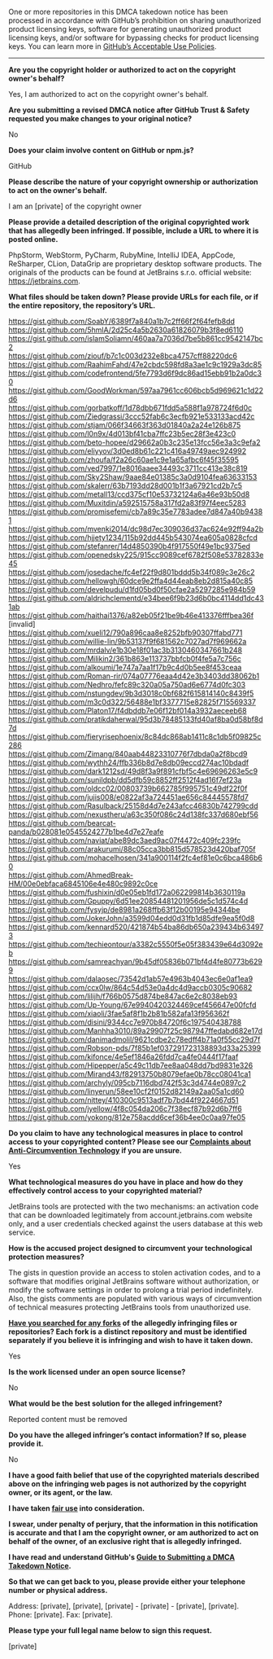 One or more repositories in this DMCA takedown notice has been processed in accordance with GitHub’s prohibition on sharing unauthorized product licensing keys, software for generating unauthorized product licensing keys, and/or software for bypassing checks for product licensing keys.
You can learn more in [GitHub’s Acceptable Use Policies](https://docs.github.com/en/github/site-policy/github-acceptable-use-policies).

---

**Are you the copyright holder or authorized to act on the copyright owner's behalf?**

Yes, I am authorized to act on the copyright owner's behalf.

**Are you submitting a revised DMCA notice after GitHub Trust & Safety requested you make changes to your original notice?**

No

**Does your claim involve content on GitHub or npm.js?**

GitHub

**Please describe the nature of your copyright ownership or authorization to act on the owner's behalf.**

I am an [private] of the copyright owner

**Please provide a detailed description of the original copyrighted work that has allegedly been infringed. If possible, include a URL to where it is posted online.**

PhpStorm, WebStorm, PyCharm, RubyMine, IntelliJ IDEA, AppCode, ReSharper, CLion, DataGrip are proprietary desktop software products. The originals of the products can be found at JetBrains s.r.o. official website: https://jetbrains.com.

**What files should be taken down? Please provide URLs for each file, or if the entire repository, the repository’s URL.**

https://gist.github.com/SoabY/6389f7a840a1b7c2ff66f2f64fefb8dd  
https://gist.github.com/5hmlA/2d25c4a5b2630a61826079b3f8ed6110  
https://gist.github.com/islamSoliamn/460aa7a7036d7be5b861cc9542147bc2  
https://gist.github.com/ziouf/b7c1c003d232e8bca4757cff88220dc6  
https://gist.github.com/RaahimFahd/47e2cbdc598fd8a3ae1c9c1929a3dc85  
https://gist.github.com/codefrontend/5fe7793d6f9dc86ad15ebb91b2a0dc30  
https://gist.github.com/GoodWorkman/597aa7961cc606bcb5d969621c1d22d6  
https://gist.github.com/gorbatkoff/1d78dbb671fdd5a588f1a978724f6d0c  
https://gist.github.com/Ziedgrassi/3ccc52fab6c3ecfb921e533133acd42c  
https://gist.github.com/stjam/066f34663f363d01840a2a24e126b875  
https://gist.github.com/l0n9x/4d013bf41cba7ffc23b5ec28f3e423c0  
https://gist.github.com/beto-hopee/d29662a0b3c235e13fcc56e3a3c9efa2  
https://gist.github.com/eliyyov/3d0ed8b61c221c416a49749aec924992  
https://gist.github.com/zhoufa/f2a26c60ae1c9e1a65afbc6f45f35595  
https://gist.github.com/ved7997/1e8016aaee34493c3711cc413e38c819  
https://gist.github.com/Sky2Shaw/9aae84e01385c3a0d9104fea63633153  
https://gist.github.com/skalerr/63b7193dd28d001b1f3a67921cd2b7c5  
https://gist.github.com/metall13/ccd375cf10e53732124a6a46e93b50d8  
https://gist.github.com/Muxitdin/a592515758a317fd2a83f97f4eec5283  
https://gist.github.com/promisefemi/cb7a89c35e7783adee7d847a40b94381  
https://gist.github.com/mvenki2014/dc98d7ec309036d37ac624e92ff94a2b  
https://gist.github.com/hjjety1234/115b92dd445b543074ea605a0828cfcd  
https://gist.github.com/stefanrer/14d4850390b4f917550f49e1bc9375ed  
https://gist.github.com/openedsky225/915cc9089cef6782f508e53782833e45  
https://gist.github.com/josedache/fc4ef22f9d801bddd5b34f089c3e26c2  
https://gist.github.com/hellowgh/60dce9e2ffa4d44eab8eb2d815a40c85  
https://gist.github.com/develpudu/d1fd05bd0f50cfae2a5297285e984b59  
https://gist.github.com/aldrichclementd/e34bee6f9b23d6b0bc4114dd1dc431ab  
https://gist.github.com/haithai1376/a82eb05f21be9b46e413376fffbea36f  
[invalid]  
https://gist.github.com/xueli12/790a896caa8e8252bfb90307ffabd771  
https://gist.github.com/willie-lin/9b53137f9f681562c7027ad7f969662a  
https://gist.github.com/mrdalv/e1b30e18f01ac3b3130460347661b248  
https://gist.github.com/Milikin2/361b863e113737bbfcb0f4fe5a7c756c  
https://gist.github.com/alkoumi/1e747a7aa1f17b9c4d0b5ee8f453ceaa  
https://gist.github.com/Roman-rir/074a07776eaa4d42e3b3403dd38062b1  
https://gist.github.com/Nedhro/fefc89c320a05a750ad6e6774d0fc303  
https://gist.github.com/nstungdev/9b3d3018c0bf682f615814140c8439f5  
https://gist.github.com/m3c0d322/56488e1bf3377715e82825f715569337  
https://gist.github.com/Platon17/f4dbddb7e06f12bf014a3932aeceeb68  
https://gist.github.com/pratikdaherwal/95d3b78485133fd40af8ba0d58bf8d7d  
https://gist.github.com/fieryrisephoenix/8c84dc868ab1411c8c1db5f09825c286  
https://gist.github.com/Zimang/840aab44823310776f7dbda0a2f8bcd9  
https://gist.github.com/wythh24/ffb336b8d7e8db09eccd274ac10bdadf  
https://gist.github.com/dark1212sd/49d8f3a9f891cfbf5c4e69696263e5c9  
https://gist.github.com/sunildpb/dd5dfb59c8852ff2512f4ad16f7ef23a  
https://gist.github.com/oldcc02/00803739b662785f995751c49df22f0f  
https://gist.github.com/jujis008/e0822af3a724451ae656c84445578fd7  
https://gist.github.com/Rasulback/25158d4d7e243afcc46830b742799cdd  
https://gist.github.com/nexustheru/a63c350f086c24d138fc337d680ebf56  
https://gist.github.com/bearcat-panda/b028081e0545524277b1be4d7e27eafe  
https://gist.github.com/naviat/abe89dc3aed9ac07f4472c409fc239fc  
https://gist.github.com/arakurumi/88c05cca3bb815d578523d420baf705f  
https://gist.github.com/mohacelhosen/341a900114f2fc4ef81e0c6bca486b60  
https://gist.github.com/AhmedBreak-HM/00e0ebfaca6845106e4e480c9892c0ce  
https://gist.github.com/fushixin/d0e05eb1fd172a062299814b3630119a  
https://gist.github.com/Gpuppy/6d51ee20854481201956de5c1d574c4d  
https://gist.github.com/fysyjp/de8981a268ffb63f12b00195e94344be  
https://gist.github.com/JokerJohn/a3599d04edd0d31fb1d85dfe9ea5f0d8  
https://gist.github.com/kennard520/421874b54ba86db650a239434b634973  
https://gist.github.com/techieontour/a3382c5550f5e05f383439e64d3092eb  
https://gist.github.com/samreachyan/9b45df05836b071bf4d4fe80773b6299  
https://gist.github.com/dalaosec/73542d1ab57e4963b4043ec6e0af1ea9  
https://gist.github.com/ccx0lw/864c54d53e0a4dc4d9accb0305c90682  
https://gist.github.com/lilijh/f766b0575d874be847ac6e2c8038eb93  
https://gist.github.com/Up-Young/67e9940420324469cef456647e00fcfd  
https://gist.github.com/xiaoli/3fae5af8f1b2b81b582afa13f956362f  
https://gist.github.com/disini/9344cc7e970b84720f6c197540438788  
https://gist.github.com/Manhha3010/89a29907f25c987947ffedabd682e17d  
https://gist.github.com/danimadmolil/9621cdbe2c78edff4b71a0f55cc29d7f  
https://gist.github.com/Robson-pds/7f85b1ef037291723138893d33a25399  
https://gist.github.com/kifonce/4e5ef1846a26fdd7ca4fe0444f17faaf  
https://gist.github.com/Hipepper/a5c49c11db7ee8aa048dd7bd9831e326  
https://gist.github.com/Mirand43/f82913750b8079efae0b78cc08041ca1  
https://gist.github.com/archyly/095cb7116dbd742f53c3d4744e0897c2  
https://gist.github.com/linyerun/58ee10cf2f0152d82149a2aa05a1cd60  
https://gist.github.com/nittey/410300c9513adf7b7bd44f9224667d51  
https://gist.github.com/jyellow/4f8c054da206c7f38ecf87b92d6b7ff6  
https://gist.github.com/yokong/812e758acdd6cef36b4ee0c0aa97fe05  

**Do you claim to have any technological measures in place to control access to your copyrighted content? Please see our <a href="https://docs.github.com/articles/guide-to-submitting-a-dmca-takedown-notice#complaints-about-anti-circumvention-technology">Complaints about Anti-Circumvention Technology</a> if you are unsure.**

Yes

**What technological measures do you have in place and how do they effectively control access to your copyrighted material?**

JetBrains tools are protected with the two mechanisms: an activation code that can be downloaded legitimately from account.jetbrains.com website only, and a user credentials checked against the users database at this web service.

**How is the accused project designed to circumvent your technological protection measures?**

The gists in question provide an access to stolen activation codes, and to a software that modifies original JetBrains software without authorization, or modify the software settings in order to prolong a trial period indefinitely. Also, the gists comments are populated with various ways of circumvention of technical measures protecting JetBrains tools from unauthorized use.

**<a href="https://docs.github.com/articles/dmca-takedown-policy#b-what-about-forks-or-whats-a-fork">Have you searched for any forks</a> of the allegedly infringing files or repositories? Each fork is a distinct repository and must be identified separately if you believe it is infringing and wish to have it taken down.**

Yes

**Is the work licensed under an open source license?**

No

**What would be the best solution for the alleged infringement?**

Reported content must be removed

**Do you have the alleged infringer’s contact information? If so, please provide it.**

No

**I have a good faith belief that use of the copyrighted materials described above on the infringing web pages is not authorized by the copyright owner, or its agent, or the law.**

**I have taken <a href="https://www.lumendatabase.org/topics/22">fair use</a> into consideration.**

**I swear, under penalty of perjury, that the information in this notification is accurate and that I am the copyright owner, or am authorized to act on behalf of the owner, of an exclusive right that is allegedly infringed.**

**I have read and understand GitHub's <a href="https://docs.github.com/articles/guide-to-submitting-a-dmca-takedown-notice/">Guide to Submitting a DMCA Takedown Notice</a>.**

**So that we can get back to you, please provide either your telephone number or physical address.**

Address: [private], [private], [private] - [private] - [private], [private].  
Phone: [private]. Fax: [private].  

**Please type your full legal name below to sign this request.**

[private]
